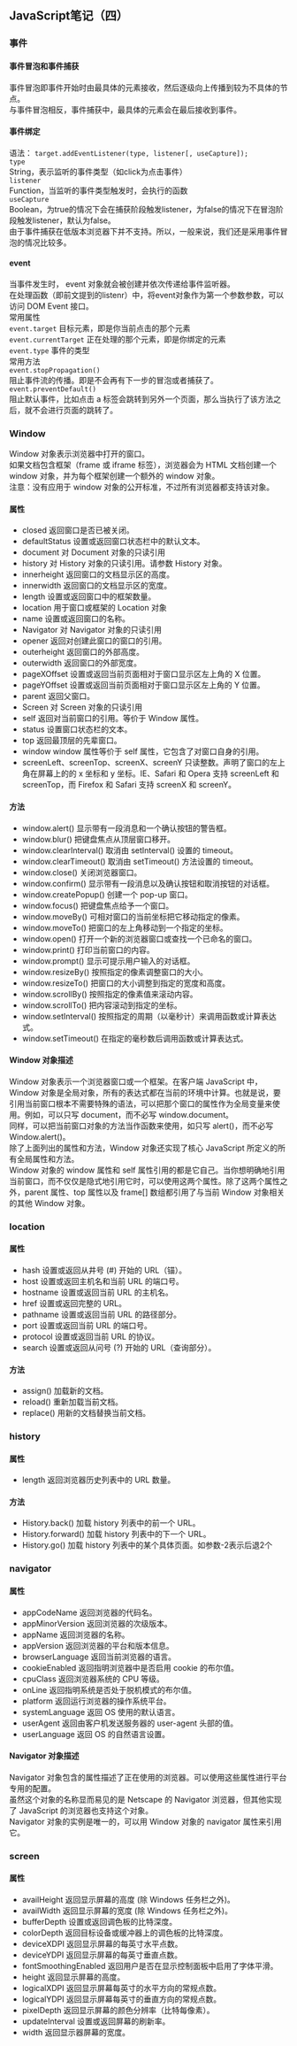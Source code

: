 ## JavaScript笔记（四）

### 事件
#### 事件冒泡和事件捕获  
事件冒泡即事件开始时由最具体的元素接收，然后逐级向上传播到较为不具体的节点。  
与事件冒泡相反，事件捕获中，最具体的元素会在最后接收到事件。  

#### 事件绑定
语法：
`target.addEventListener(type, listener[, useCapture]);`    
`type`    
String，表示监听的事件类型（如click为点击事件）  
`listener`  
Function，当监听的事件类型触发时，会执行的函数  
`useCapture`  
Boolean，为true的情况下会在捕获阶段触发listener，为false的情况下在冒泡阶段触发listener，默认为false。    
由于事件捕获在低版本浏览器下并不支持。所以，一般来说，我们还是采用事件冒泡的情况比较多。  

#### event  
当事件发生时， event 对象就会被创建并依次传递给事件监听器。  
在处理函数（即前文提到的listenr）中，将event对象作为第一个参数参数，可以访问 DOM Event 接口。  
常用属性  
`event.target`
目标元素，即是你当前点击的那个元素  
`event.currentTarget`
正在处理的那个元素，即是你绑定的元素  
`event.type`
事件的类型  
常用方法  
`event.stopPropagation()`  
阻止事件流的传播。即是不会再有下一步的冒泡或者捕获了。
`event.preventDefault()`  
阻止默认事件，比如点击 a 标签会跳转到另外一个页面，那么当执行了该方法之后，就不会进行页面的跳转了。  

### Window
Window 对象表示浏览器中打开的窗口。  
如果文档包含框架（frame 或 iframe 标签），浏览器会为 HTML 文档创建一个 window 对象，并为每个框架创建一个额外的 window 对象。  
注意：没有应用于 window 对象的公开标准，不过所有浏览器都支持该对象。  

#### 属性
- closed
返回窗口是否已被关闭。
- defaultStatus
设置或返回窗口状态栏中的默认文本。
- document
对 Document 对象的只读引用
- history 对 History
对象的只读引用。请参数 History 对象。
- innerheight
返回窗口的文档显示区的高度。
- innerwidth
返回窗口的文档显示区的宽度。
- length
设置或返回窗口中的框架数量。
- location
用于窗口或框架的 Location 对象
- name
设置或返回窗口的名称。
- Navigator
对 Navigator 对象的只读引用
- opener
返回对创建此窗口的窗口的引用。
- outerheight
返回窗口的外部高度。
- outerwidth
返回窗口的外部宽度。
- pageXOffset
设置或返回当前页面相对于窗口显示区左上角的 X 位置。
- pageYOffset
设置或返回当前页面相对于窗口显示区左上角的 Y 位置。
- parent
返回父窗口。
- Screen
对 Screen 对象的只读引用
- self
返回对当前窗口的引用。等价于 Window 属性。
- status
设置窗口状态栏的文本。
- top
返回最顶层的先辈窗口。
- window
window 属性等价于 self 属性，它包含了对窗口自身的引用。
- screenLeft、screenTop、screenX、screenY
只读整数。声明了窗口的左上角在屏幕上的的 x 坐标和 y 坐标。IE、Safari 和 Opera 支持 screenLeft 和 screenTop，而 Firefox 和 Safari 支持 screenX 和 screenY。

#### 方法
- window.alert()
显示带有一段消息和一个确认按钮的警告框。
- window.blur()
把键盘焦点从顶层窗口移开。
- window.clearInterval()
取消由 setInterval() 设置的 timeout。
- window.clearTimeout()
取消由 setTimeout() 方法设置的 timeout。
- window.close()
关闭浏览器窗口。
- window.confirm()
显示带有一段消息以及确认按钮和取消按钮的对话框。
- window.createPopup()
创建一个 pop-up 窗口。
- window.focus()
把键盘焦点给予一个窗口。
- window.moveBy()
可相对窗口的当前坐标把它移动指定的像素。
- window.moveTo()
把窗口的左上角移动到一个指定的坐标。
- window.open()
打开一个新的浏览器窗口或查找一个已命名的窗口。
- window.print()
打印当前窗口的内容。
- window.prompt()
显示可提示用户输入的对话框。
- window.resizeBy()
按照指定的像素调整窗口的大小。
- window.resizeTo()
把窗口的大小调整到指定的宽度和高度。
- window.scrollBy()
按照指定的像素值来滚动内容。
- window.scrollTo()
把内容滚动到指定的坐标。
- window.setInterval()
按照指定的周期（以毫秒计）来调用函数或计算表达式。
- window.setTimeout()
在指定的毫秒数后调用函数或计算表达式。

#### Window 对象描述
Window 对象表示一个浏览器窗口或一个框架。在客户端 JavaScript 中，Window 对象是全局对象，所有的表达式都在当前的环境中计算。也就是说，要引用当前窗口根本不需要特殊的语法，可以把那个窗口的属性作为全局变量来使用。例如，可以只写 document，而不必写 window.document。  
同样，可以把当前窗口对象的方法当作函数来使用，如只写 alert()，而不必写 Window.alert()。  
除了上面列出的属性和方法，Window 对象还实现了核心 JavaScript 所定义的所有全局属性和方法。  
Window 对象的 window 属性和 self 属性引用的都是它自己。当你想明确地引用当前窗口，而不仅仅是隐式地引用它时，可以使用这两个属性。除了这两个属性之外，parent 属性、top 属性以及 frame[] 数组都引用了与当前 Window 对象相关的其他 Window 对象。  


### location
#### 属性
- hash
设置或返回从井号 (#) 开始的 URL（锚）。
- host
设置或返回主机名和当前 URL 的端口号。
- hostname
设置或返回当前 URL 的主机名。
- href
设置或返回完整的 URL。
- pathname
设置或返回当前 URL 的路径部分。
- port
设置或返回当前 URL 的端口号。
- protocol
设置或返回当前 URL 的协议。
- search
设置或返回从问号 (?) 开始的 URL（查询部分）。

#### 方法
- assign()
加载新的文档。
- reload()
重新加载当前文档。
- replace()
用新的文档替换当前文档。

### history
#### 属性
- length
返回浏览器历史列表中的 URL 数量。
#### 方法
- History.back()
加载 history 列表中的前一个 URL。
- History.forward()
加载 history 列表中的下一个 URL。
- History.go()
加载 history 列表中的某个具体页面。如参数-2表示后退2个  

### navigator
#### 属性
- appCodeName
返回浏览器的代码名。
- appMinorVersion
返回浏览器的次级版本。
- appName
返回浏览器的名称。
- appVersion
返回浏览器的平台和版本信息。
- browserLanguage
返回当前浏览器的语言。
- cookieEnabled
返回指明浏览器中是否启用 cookie 的布尔值。
- cpuClass
返回浏览器系统的 CPU 等级。
- onLine
返回指明系统是否处于脱机模式的布尔值。
- platform
返回运行浏览器的操作系统平台。
- systemLanguage
返回 OS 使用的默认语言。
- userAgent
返回由客户机发送服务器的 user-agent 头部的值。
- userLanguage
返回 OS 的自然语言设置。

#### Navigator 对象描述
Navigator 对象包含的属性描述了正在使用的浏览器。可以使用这些属性进行平台专用的配置。  
虽然这个对象的名称显而易见的是 Netscape 的 Navigator 浏览器，但其他实现了 JavaScript 的浏览器也支持这个对象。  
Navigator 对象的实例是唯一的，可以用 Window 对象的 navigator 属性来引用它。  

### screen
#### 属性
- availHeight
返回显示屏幕的高度 (除 Windows 任务栏之外)。
- availWidth
返回显示屏幕的宽度 (除 Windows 任务栏之外)。
- bufferDepth
设置或返回调色板的比特深度。
- colorDepth
返回目标设备或缓冲器上的调色板的比特深度。
- deviceXDPI
返回显示屏幕的每英寸水平点数。
- deviceYDPI
返回显示屏幕的每英寸垂直点数。
- fontSmoothingEnabled
返回用户是否在显示控制面板中启用了字体平滑。
- height
返回显示屏幕的高度。
- logicalXDPI
返回显示屏幕每英寸的水平方向的常规点数。
- logicalYDPI
返回显示屏幕每英寸的垂直方向的常规点数。
- pixelDepth
返回显示屏幕的颜色分辨率（比特每像素）。
- updateInterval
设置或返回屏幕的刷新率。
- width
返回显示器屏幕的宽度。


  